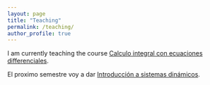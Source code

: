 ```yaml
---
layout: page
title: "Teaching"
permalink: /teaching/
author_profile: true
---
```


I am currently teaching the course [Calculo integral con ecuaciones differenciales](/teaching/calculo2018/).

El proximo semestre voy a dar [Introducción a sistemas dinámicos](/teaching/sisdin20191/).
